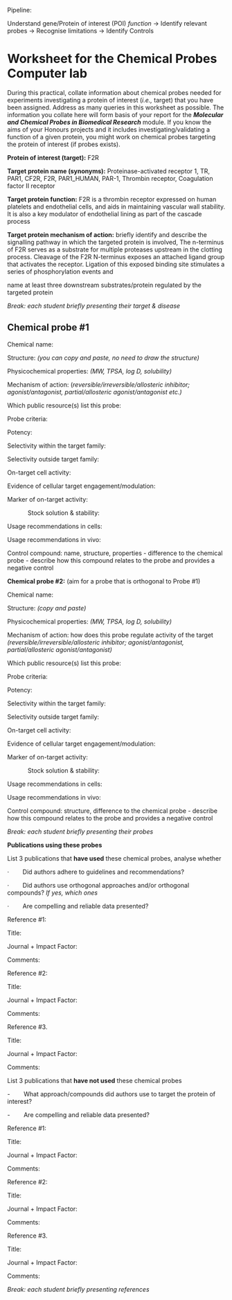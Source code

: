 Pipeline:

Understand gene/Protein of interest (POI) *function*
	-> Identify relevant probes
		-> Recognise limitations
			-> Identify Controls


# **Worksheet for the Chemical Probes Computer lab**

During this practical, collate information about chemical probes needed for experiments investigating a protein of interest (_i.e.,_ target) that you have been assigned. Address as many queries in this worksheet as possible. The information you collate here will form basis of your report for the **_Molecular and Chemical Probes in Biomedical Research_** module. If you know the aims of your Honours projects and it includes investigating/validating a function of a given protein, you might work on chemical probes targeting the protein of interest (if probes exists).

**Protein of interest (target):** F2R

**Target protein name (synonyms):** Proteinase-activated receptor 1, TR, PAR1, CF2R, F2R, PAR1_HUMAN, PAR-1, Thrombin receptor, Coagulation factor II receptor

**Target protein function:** F2R is a thrombin receptor expressed on human platelets and endothelial cells, and aids in maintaining vascular wall stability. It is also a key modulator of endothelial lining as part of the cascade process

**Target protein mechanism of action:** briefly identify and describe the signalling pathway in which the targeted protein is involved, 
The n-terminus of F2R serves as a substrate for multiple proteases upstream in the clotting process. Cleavage of the F2R N-terminus exposes an attached ligand group that activates the receptor. Ligation of this exposed binding site stimulates a series of phosphorylation events and 

name at least three downstream substrates/protein regulated by the targeted protein

_Break: each student briefly presenting their target & disease_

## **Chemical probe #1**

Chemical name:

Structure: _(you can copy and paste, no need to draw the structure)_

Physicochemical properties: _(MW, TPSA, log D, solubility)_

Mechanism of action: (_reversible/irreversible/allosteric inhibitor; agonist/antagonist, partial/allosteric agonist/antagonist etc.)_

Which public resource(s) list this probe:

Probe criteria:

Potency:

Selectivity within the target family:

Selectivity outside target family:

On-target cell activity:

Evidence of cellular target engagement/modulation:

Marker of on-target activity:

            Stock solution & stability:       

Usage recommendations in cells:

Usage recommendations in vivo:

Control compound: name, structure, properties - difference to the chemical probe - describe how this compound relates to the probe and provides a negative control

**Chemical probe #2:** (aim for a probe that is orthogonal to Probe #1)

Chemical name:

Structure: _(copy and paste)_

Physicochemical properties: _(MW, TPSA, log D, solubility)_

Mechanism of action: how does this probe regulate activity of the target _(reversible/irreversible/allosteric inhibitor; agonist/antagonist, partial/allosteric agonist/antagonist)_

Which public resource(s) list this probe:

Probe criteria:

Potency:

Selectivity within the target family:

Selectivity outside target family:

On-target cell activity:

Evidence of cellular target engagement/modulation:

Marker of on-target activity:

            Stock solution & stability:       

Usage recommendations in cells:

Usage recommendations in vivo:

Control compound: structure, difference to the chemical probe - describe how this compound relates to the probe and provides a negative control

_Break: each student briefly presenting their probes_

**Publications using these probes**

List 3 publications that **have used** these chemical probes, analyse whether

·        Did authors adhere to guidelines and recommendations?

·        Did authors use orthogonal approaches and/or orthogonal compounds? _If yes, which ones_

·        Are compelling and reliable data presented?

Reference #1:

Title:

Journal + Impact Factor:

Comments:

Reference #2:

Title:

Journal + Impact Factor:

Comments:

Reference #3.

Title:

Journal + Impact Factor:

Comments:

List 3 publications that **have not used** these chemical probes

-        What approach/compounds did authors use to target the protein of interest?

-        Are compelling and reliable data presented?

Reference #1:

Title:

Journal + Impact Factor:

Comments:

Reference #2:

Title:

Journal + Impact Factor:

Comments:

Reference #3.

Title:

Journal + Impact Factor:

Comments:

_Break: each student briefly presenting references_